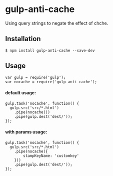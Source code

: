 # gulp-anti-cache

Using query strings to negate the effect of chche. 

## Installation

```
$ npm install gulp-anti-cache --save-dev
```

## Usage

```
var gulp = require('gulp');
var nocache = require('gulp-anti-cache');
```

#### default usage:

```
gulp.task('nocache', function() {
  gulp.src('src/*.html')
    .pipe(nocache())
    .pipe(gulp.dest('dest/'));
});
```
#### with params usage:

```
gulp.task('nocache', function() {
  gulp.src('src/*.html')
    .pipe(nocache({
    	stampKeyName: 'customkey'
    }))
    .pipe(gulp.dest('dest/'));
});
```